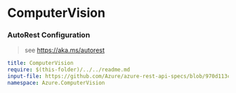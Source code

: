 # ComputerVision
### AutoRest Configuration
> see https://aka.ms/autorest

``` yaml
title: ComputerVision
require: $(this-folder)/../../readme.md
input-file: https://github.com/Azure/azure-rest-api-specs/blob/970d113c9e74ff4d9556e9c7c2d19ccaecf2035a/specification/cognitiveservices/data-plane/ComputerVision/stable/v3.0/ComputerVision.json
namespace: Azure.ComputerVision
```
